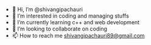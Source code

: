 - 👋 Hi, I’m @shivangipachauri
- 👀 I’m interested in coding and managing stuffs
- 🌱 I’m currently learning c++ and web development
- 💞️ I’m looking to collaborate on coding
- 📫 How to reach me shivangipachauri89@gmail.com

<!---
shivangipachauri/shivangipachauri is a ✨ special ✨ repository because its `README.md` (this file) appears on your GitHub profile.
You can click the Preview link to take a look at your changes.
--->
